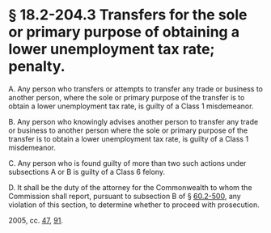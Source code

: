 # § 18.2-204.3 Transfers for the sole or primary purpose of obtaining a lower unemployment tax rate; penalty.

<p>A. Any person who transfers or attempts to transfer any trade or business to another person, where the sole or primary purpose of the transfer is to obtain a lower unemployment tax rate, is guilty of a Class 1 misdemeanor.</p><p>B. Any person who knowingly advises another person to transfer any trade or business to another person where the sole or primary purpose of the transfer is to obtain a lower unemployment tax rate, is guilty of a Class 1 misdemeanor.</p><p>C. Any person who is found guilty of more than two such actions under subsections A or B is guilty of a Class 6 felony.</p><p>D. It shall be the duty of the attorney for the Commonwealth to whom the Commission shall report, pursuant to subsection B of § <a href='http://law.lis.virginia.gov/vacode/60.2-500/'>60.2-500</a>, any violation of this section, to determine whether to proceed with prosecution.</p><p>2005, cc. <a href='http://lis.virginia.gov/cgi-bin/legp604.exe?051+ful+CHAP0047'>47</a>, <a href='http://lis.virginia.gov/cgi-bin/legp604.exe?051+ful+CHAP0091'>91</a>.</p>